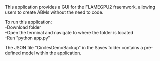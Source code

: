 This application provides a GUI for the FLAMEGPU2 fraemwork, allowing users to create ABMs without the need to code.

To run this application:<br>
-Download folder<br>
-Open the terminal and navigate to where the folder is located<br>
-Run "python app.py"<br>


The JSON file "CirclesDemoBackup" in the Saves folder contains a pre-defined model within the application.
